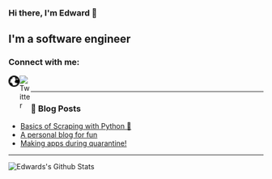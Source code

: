 ### Hi there, I'm Edward 👋

## I'm a software engineer

### Connect with me:

[<img align="left" alt="pasenidis.com" width="22px" src="https://raw.githubusercontent.com/iconic/open-iconic/master/svg/globe.svg" />][website]
[<img align="left" alt="Twitter" width="22px" src="https://cdn.jsdelivr.net/npm/simple-icons@v3/icons/twitter.svg" />][twitter]


<br />

---

### 📕 Blog Posts
<!-- BLOG-POST-LIST:START -->
- [Basics of Scraping with Python 🐍](https://blog.edpasenidis.tech/p/basics-of-scraping-with-python-40bo)
- [A personal blog for fun](https://blog.edpasenidis.tech/p/a-personal-blog-for-fun-2p2b)
- [Making apps during quarantine!](https://blog.edpasenidis.tech/p/making-apps-during-quarantine-1hl6)
<!-- BLOG-POST-LIST:END -->

---

<img align="left" alt="Edwards's Github Stats" src="https://readme.edpasenidis.tech/api?username=pasenidis&show_icons=true&hide_border=true" />

[website]: https://pasenidis.com
[twitter]: https://twitter.com/EdwardPasenidis
